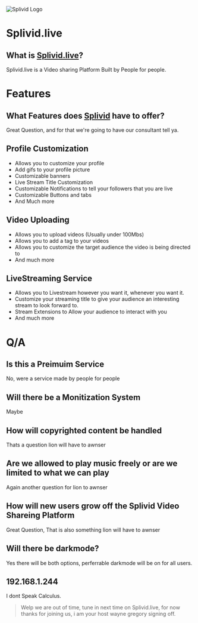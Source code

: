 ![Splivid Logo](https://raw.githubusercontent.com/splivid/.github/main/profile/splivid-white.svg)
# Splivid.live
## What is [Splivid.live](https://Splivid.live)?
Splivid.live is a Video sharing Platform Built by People for people.

# Features
## What Features does [Splivid](https://Splivid.live) have to offer?
Great Question, and for that we're going to have our consultant tell ya.

## Profile Customization 
- Allows you to customize your profile
- Add gifs to your profile picture
- Customizable banners
- Live Stream Title Customization
- Customizable Notifications to tell your followers that you are live
- Customizable Buttons and tabs
- And Much more

## Video Uploading
- Allows you to upload videos (Usually under 100Mbs)
- Allows you to add a tag to your videos
- Allows you to customize the target audience the video is being directed to
- And much more

## LiveStreaming Service
- Allows you to Livestream however you want it, whenever you want it.
- Customize your streaming title to give your audience an interesting stream to look forward to.
- Stream Extensions to Allow your audience to interact with you
- And much more

# Q/A
## Is this a Preimuim Service
No, were a service made by people for people

## Will there be a Monitization System
Maybe

## How will copyrighted content be handled
Thats a question lion will have to awnser

## Are we allowed to play music freely or are we limited to what we can play
Again another question for lion to awnser

## How will new users grow off the Splivid Video Shareing Platform
Great Question, That is also something lion will have to awnser

## Will there be darkmode?
Yes there will be both options, perferrable darkmode will be on for all users.

## 192.168.1.244
I dont Speak Calculus.

> Welp we are out of time, tune in next time on Splivid.live, for now thanks for joining us, i am your host wayne gregory signing off.
